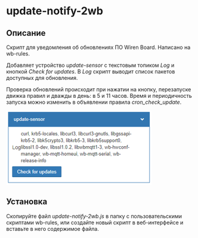 # update-notify-2wb
## Описание

Скрипт для уведомления об обновлениях ПО Wiren Board. Написано на wb-rules.

Добавляет устройство *update-sensor* c текстовым топиком *Log* и кнопкой *Check for updates*. В *Log* скрипт выводит список пакетов доступных для обновления.

Проверка обновлений происходит при нажатии на кнопку, перезапуске движка правил и дважды в день: в 5 и 11 часов. Время и периодичность запуска можно изменить в объявлении правила _cron_check_update_.

![screen](./doc/screen.png)

## Установка

Скопируйте файл *update-notify-2wb.js* в папку с пользовательскими скриптами wb-rules, или создайте новый скрипт в веб-интерфейсе и вставьте в него содержимое файла.

